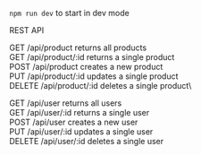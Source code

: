 `npm run dev` to start in dev mode

REST API

GET /api/product returns all products\
GET /api/product/:id returns a single product\
POST /api/product creates a new product\
PUT /api/product/:id updates a single product\
DELETE /api/product/:id deletes a single product\

GET /api/user returns all users\
GET /api/user/:id returns a single user\
POST /api/user creates a new user\
PUT /api/user/:id updates a single user\
DELETE /api/user/:id deletes a single user
